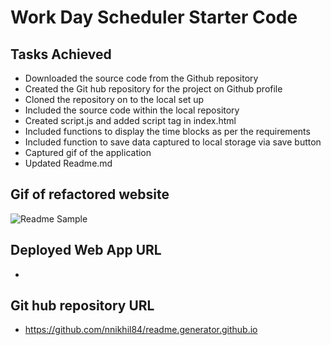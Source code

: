 # Work Day Scheduler Starter Code

## Tasks Achieved
* Downloaded the source code from the Github repository
* Created the Git hub repository for the project on Github profile
* Cloned the repository on to the local set up
* Included the source code within the local repository
* Created script.js and added script tag in index.html 
* Included functions to display the time blocks as per the requirements
* Included function to save data captured to local storage via save button
* Captured gif of the application
* Updated Readme.md

## Gif of refactored website
![Readme Sample](/assets/images/readme-generator-sample.gif)

## Deployed Web App URL

* 

## Git hub repository URL

* https://github.com/nnikhil84/readme.generator.github.io